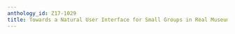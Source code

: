 ```yaml
---
anthology_id: Z17-1029
title: Towards a Natural User Interface for Small Groups in Real Museum Environments
---
```

